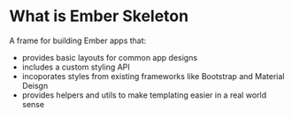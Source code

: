 # What is Ember Skeleton 

A frame for building Ember apps that:

* provides basic layouts for common app designs
* includes a custom styling API 
* incoporates styles from existing frameworks like Bootstrap and Material Deisgn
* provides helpers and utils to make templating easier in a real world sense

